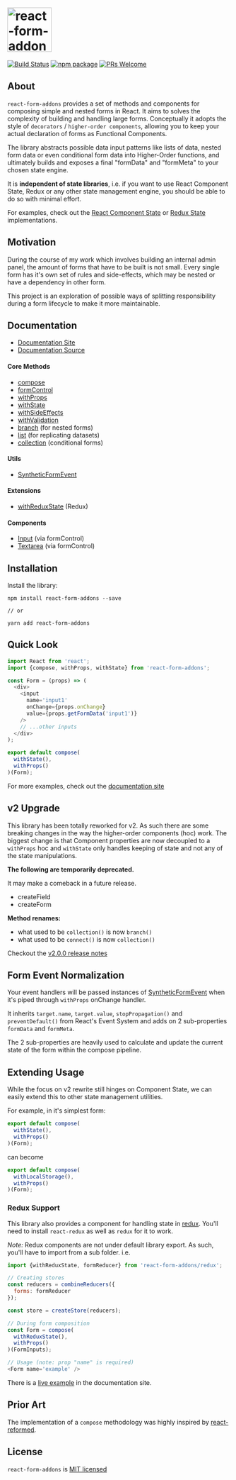 # <img src="https://yeojz.github.io/react-form-addons/images/react-form-addons-with-text.svg" alt="react-form-addons" height="100" />

[![Build Status][build-badge]][build-link]
[![npm package][npm-badge]][npm-link]
[![PRs Welcome][pr-welcome-badge]][pr-welcome-link]

## About

`react-form-addons` provides a set of methods and components for composing simple and nested forms in React. It aims to solves the complexity of building and handling large forms. Conceptually it adopts the style of `decorators` / `higher-order components`, allowing you to keep your actual declaration of forms as Functional Components.

The library abstracts possible data input patterns like lists of data, nested
form data or even conditional form data into Higher-Order functions, and ultimately builds and exposes a final "formData" and "formMeta" to your chosen state engine.

It is __independent of state libraries__, i.e. if you want to use React Component State, Redux or any other state management engine, you should be able to do so with minimal effort.

For examples, check out the [React Component State](https://github.com/yeojz/react-form-addons/blob/master/src/lib/withState.js) or [Redux State](//github.com/yeojz/react-form-addons/blob/master/src/redux/withReduxState.js) implementations.


## Motivation

During the course of my work which involves building an internal admin panel, the amount of forms that have to be built is not small. Every single form has it's own set of rules and side-effects, which may be nested or have a dependency in other form.

This project is an exploration of possible ways of splitting responsibility during a form lifecycle to make it more maintainable.

## Documentation

-   [Documentation Site][doc-link]
-   [Documentation Source](https://github.com/yeojz/react-form-addons/tree/master/site)

#### Core Methods

-   [compose](https://yeojz.github.io/react-form-addons#compose)
-   [formControl](https://yeojz.github.io/react-form-addons#formControl)
-   [withProps](https://yeojz.github.io/react-form-addons#withProps)
-   [withState](https://yeojz.github.io/react-form-addons#withState)
-   [withSideEffects](https://yeojz.github.io/react-form-addons#withSideEffects)
-   [withValidation](https://yeojz.github.io/react-form-addons#withValidation)
-   [branch](https://yeojz.github.io/react-form-addons#branch) (for nested forms)
-   [list](https://yeojz.github.io/react-form-addons#list) (for replicating datasets)
-   [collection](https://yeojz.github.io/react-form-addons#collection) (conditional forms)

#### Utils

-   [SyntheticFormEvent](https://yeojz.github.io/react-form-addons#SyntheticFormEvent)

#### Extensions

-   [withReduxState](https://yeojz.github.io/react-form-addons#withReduxState) (Redux)

#### Components

-   [Input](https://yeojz.github.io/react-form-addons#formControl) (via formControl)
-   [Textarea](https://yeojz.github.io/react-form-addons#formControl) (via  formControl)

## Installation

Install the library:

```
npm install react-form-addons --save

// or

yarn add react-form-addons
```

## Quick Look

```js
import React from 'react';
import {compose, withProps, withState} from 'react-form-addons';

const Form = (props) => (
  <div>
    <input
      name='input1'
      onChange={props.onChange}
      value={props.getFormData('input1')}
    />
    // ...other inputs
  </div>
);

export default compose(
  withState(),
  withProps()
)(Form);
```

For more examples, check out the [documentation site][doc-link]

## v2 Upgrade

This library has been totally reworked for v2. As such there are some breaking changes in the way the higher-order components (hoc) work. The biggest change is that Component properties are now decoupled to a `withProps` hoc and `withState` only handles keeping of state and not any of the state manipulations.

__The following are temporarily deprecated.__

It may make a comeback in a future release.

-   createField
-   createForm

__Method renames:__

-   what used to be `collection()` is now `branch()`
-   what used to be `connect()` is now `collection()`

Checkout the [v2.0.0 release notes](https://github.com/yeojz/react-form-addons/releases/tag/v2.0.0)


## Form Event Normalization

Your event handlers will be passed instances of [SyntheticFormEvent](https://yeojz.github.io/react-form-addons#SyntheticFormEvent) when it's piped through `withProps` onChange handler.

It inherits `target.name`, `target.value`, `stopPropagation()` and `preventDefault()` from React's Event System and adds on 2 sub-properties `formData` and `formMeta`.

The 2 sub-properties are heavily used to calculate and update the current state of the form within the compose pipeline.

## Extending Usage

While the focus on v2 rewrite still hinges on Component State, we can easily extend this to other state management utilities.

For example, in it's simplest form:

```js
export default compose(
  withState(),
  withProps()
)(Form);
```

can become

```js
export default compose(
  withLocalStorage(),
  withProps()
)(Form);
```

### Redux Support

This library also provides a component for handling state in [redux](https://github.com/reactjs/redux). You'll need to install `react-redux` as well as `redux` for it to work.

*Note:* Redux components are not under default library export. As such, you'll have to import from a sub folder. i.e.

```js
import {withReduxState, formReducer} from 'react-form-addons/redux';

// Creating stores
const reducers = combineReducers({
  forms: formReducer
});

const store = createStore(reducers);

// During form composition
const Form = compose(
  withReduxState(),
  withProps()
)(FormInputs);

// Usage (note: prop "name" is required)
<Form name='example' />
```

There is a [live example](https://yeojz.github.io/react-form-addons#withReduxState) in the documentation site.

## Prior Art

The implementation of a `compose` methodology was highly inspired by [react-reformed](https://github.com/davezuko/react-reformed).


## License

`react-form-addons` is [MIT licensed](./LICENSE)

[doc-link]: https://yeojz.github.io/react-form-addons

[npm-badge]: https://img.shields.io/npm/v/react-form-addons.svg?style=flat-square
[npm-link]: https://www.npmjs.com/package/react-form-addons

[build-badge]: https://img.shields.io/circleci/project/github/yeojz/react-form-addons/master.svg?style=flat-square
[build-link]: https://circleci.com/gh/yeojz/react-form-addons.svg

[pr-welcome-badge]: https://img.shields.io/badge/PRs-Welcome-ff69b4.svg?style=flat-square
[pr-welcome-link]: https://github.com/yeojz/redux-intl-connect/blob/master/CONTRIBUTING.md
